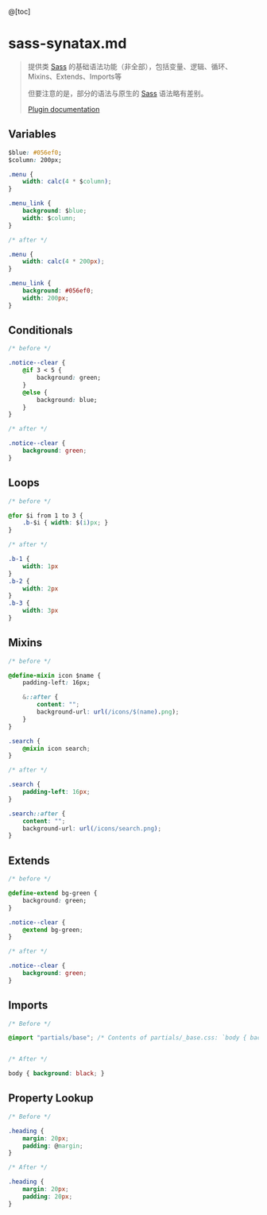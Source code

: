 @[toc]

# sass-synatax.md

> 提供类 <a href="http://sass-lang.com/">Sass</a> 的基础语法功能（非全部），包括变量、逻辑、循环、Mixins、Extends、Imports等</p>
> 但要注意的是，部分的语法与原生的 <a href="http://sass-lang.com/">Sass</a> 语法略有差别。</p>
<a class="link-ul" href="https://github.com/jonathantneal/precss">Plugin documentation</a>

## Variables
```css
$blue: #056ef0;
$column: 200px;

.menu {
    width: calc(4 * $column);
}

.menu_link {
    background: $blue;
    width: $column;
}

/* after */

.menu {
    width: calc(4 * 200px);
}

.menu_link {
    background: #056ef0;
    width: 200px;
}
```

## Conditionals
```css
/* before */

.notice--clear {
    @if 3 < 5 {
        background: green;
    }
    @else {
        background: blue;
    }
}

/* after */

.notice--clear {
    background: green;
}
```

## Loops
```css
/* before */

@for $i from 1 to 3 {
    .b-$i { width: $(i)px; }
}

/* after */

.b-1 {
    width: 1px
}
.b-2 {
    width: 2px
}
.b-3 {
    width: 3px
}
```

## Mixins
```css
/* before */

@define-mixin icon $name {
    padding-left: 16px;

    &::after {
        content: "";
        background-url: url(/icons/$(name).png);
    }
}

.search {
    @mixin icon search;
}

/* after */

.search {
    padding-left: 16px;
}

.search::after {
    content: "";
    background-url: url(/icons/search.png);
}
```

## Extends
```css
/* before */

@define-extend bg-green {
    background: green;
}

.notice--clear {
    @extend bg-green;
}

/* after */

.notice--clear {
    background: green;
}
```

## Imports
```css
/* Before */

@import "partials/base"; /* Contents of partials/_base.css: `body { background: black; }` */


/* After */

body { background: black; }
```

## Property Lookup
```css
/* Before */

.heading {
    margin: 20px;
    padding: @margin;
}

/* After */

.heading {
    margin: 20px;
    padding: 20px;
}
```
